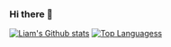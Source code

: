 ### Hi there 👋

[![Liam's Github stats](https://github-readme-stats.vercel.app/api?username=liam-mack&count_private=true&show_icons=true&theme=merko)](https://github.com/liam-mack)
[![Top Languagess](https://github-readme-stats.vercel.app/api/top-langs/?username=liam-mack&hide=handlebars,html&theme=merko)](https://github.com/liam-mack/github-readme-stats)

<!--
**liam-mack/liam-mack** is a ✨ _special_ ✨ repository because its `README.md` (this file) appears on your GitHub profile.

Here are some ideas to get you started:

- 🔭 I’m currently working on ...
- 🌱 I’m currently learning ...
- 👯 I’m looking to collaborate on ...
- 🤔 I’m looking for help with ...
- 💬 Ask me about ...
- 📫 How to reach me: ...
- 😄 Pronouns: ...
- ⚡ Fun fact: ...
-->
